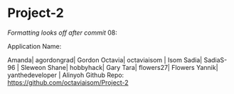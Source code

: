 # Project-2    

 *Formatting looks off after commit*
08:

Application Name: 

Amanda| agordongrad| Gordon
Octavia| octaviaisom | Isom
Sadia| SadiaS-96 | Sleweon
Shane| hobbyhack| Gary
Tara| flowers27| Flowers
Yannik| yanthedeveloper | Alinyoh
Github Repo: https://github.com/octaviaisom/Project-2
